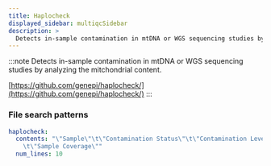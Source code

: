 ```yaml
---
title: Haplocheck
displayed_sidebar: multiqcSidebar
description: >
  Detects in-sample contamination in mtDNA or WGS sequencing studies by analyzing the mitchondrial content.
---
```


<!--
~~~~~ DO NOT EDIT ~~~~~
This file is autogenerated from the MultiQC module python docstring.
Do not edit the markdown, it will be overwritten.

File path for the source of this content: multiqc/modules/haplocheck/haplocheck.py
~~~~~~~~~~~~~~~~~~~~~~~
-->

:::note
Detects in-sample contamination in mtDNA or WGS sequencing studies by analyzing the mitchondrial content.

[https://github.com/genepi/haplocheck/](https://github.com/genepi/haplocheck/)
:::

### File search patterns

```yaml
haplocheck:
  contents: "\"Sample\"\t\"Contamination Status\"\t\"Contamination Level\"\t\"Distance\"\
    \t\"Sample Coverage\""
  num_lines: 10
```
